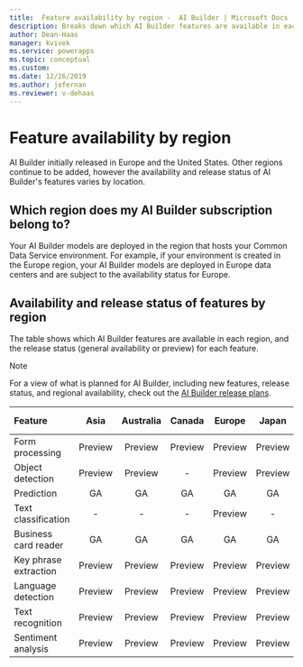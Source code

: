 ```yaml
---
title:  Feature availability by region -  AI Builder | Microsoft Docs
description: Breaks down which AI Builder features are available in each region. Lists the release status for each feature by region.
author: Dean-Haas
manager: kvivek
ms.service: powerapps
ms.topic: conceptual
ms.custom: 
ms.date: 12/26/2019
ms.author: jofernan
ms.reviewer: v-dehaas
---
```


# Feature availability by region

AI Builder initially released in Europe and the United States. Other regions continue to be added, however the availability and release status of AI Builder's features varies by location.

## Which region does my AI Builder subscription belong to?

Your AI Builder models are deployed in the region that hosts your Common Data Service environment. For example, if your environment is created in the Europe region, your AI Builder models are deployed in Europe data centers and are subject to the availability status for Europe.  

## Availability and release status of features by region

The table shows which AI Builder features are available in each region, and the release status (general availability or preview) for each feature.  

> [!NOTE]
> For a view of what is planned for AI Builder, including new features, release status, and regional availability, check out the [AI Builder release plans](https://go.microsoft.com/fwlink/?linkid=2102828).


|Feature |Asia |Australia |Canada |Europe |Japan |South America |United Kingdom  |United States |
|:-------|:-------:|:-------:|:-------:|:-------:|:-------:|:-------:|:-------:|:-------:|
|Form processing |Preview |Preview |Preview |Preview |Preview |Preview |Preview |Preview |
|Object detection|Preview |Preview |-|Preview |Preview |-| Preview |Preview |
|Prediction|GA|GA|GA|GA|GA|-|GA|GA|
|Text classification|-|-|-|Preview |-|-|-|Preview |
|Business card reader    |GA|GA |GA|GA|GA |GA|GA |GA|
|Key phrase extraction |Preview|Preview |Preview |Preview |Preview |Preview |Preview |Preview |
|Language detection |Preview |Preview |Preview |Preview |Preview |Preview |Preview |Preview |
|Text recognition   |Preview |Preview |Preview |Preview |Preview |Preview |Preview |Preview |
|Sentiment analysis |Preview |Preview |Preview |Preview |Preview |Preview |Preview |Preview |


